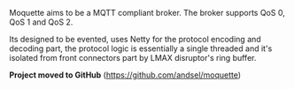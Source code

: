 Moquette aims to be a MQTT compliant broker. The broker supports QoS 0, QoS 1 and QoS 2.

Its designed to be evented, uses Netty for the protocol encoding and decoding part, the protocol logic is essentially a single threaded and it's isolated from front connectors part by LMAX disruptor's ring buffer.

**Project moved to GitHub** (https://github.com/andsel/moquette)